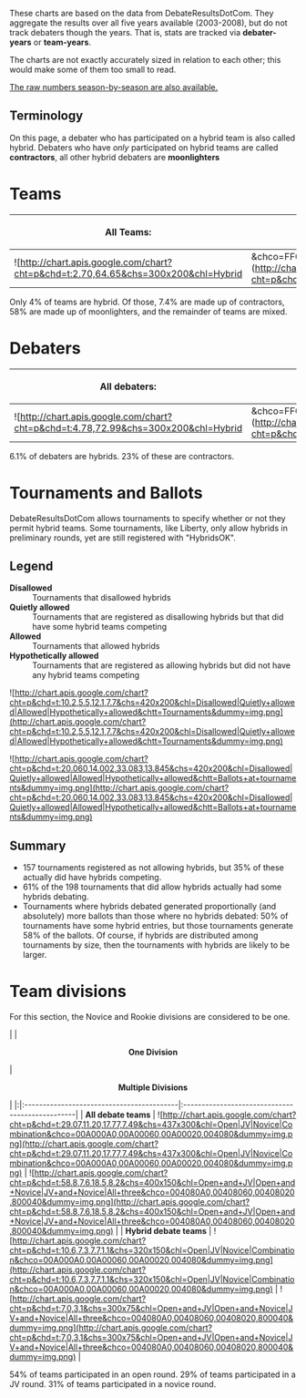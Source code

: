 These charts are based on the data from DebateResultsDotCom. They aggregate the results over all five years available (2003-2008), but do not track debaters though the years. That is, stats are tracked via **debater-years** or **team-years**.

The charts are not exactly accurately sized in relation to each other; this would make some of them too small to read.

[The raw numbers season-by-season are also available.](http://code.google.com/p/anumbersgame/source/browse/trunk/tests/hybrids/)

## Terminology ##

On this page, a debater who has participated on a hybrid team is also called hybrid. Debaters who have _only_ participated on hybrid teams are called **contractors**, all other hybrid debaters are **moonlighters**

# Teams #

| <p align='center'>All Teams:</p>| <p align='center'><b>Hybrid teams:</b></p> |
|:--------------------------------|:-------------------------------------------|
| ![http://chart.apis.google.com/chart?cht=p&chd=t:2.70,64.65&chs=300x200&chl=Hybrid|&chco=FF0000,0000FFA0&dummy=img.png](http://chart.apis.google.com/chart?cht=p&chd=t:2.70,64.65&chs=300x200&chl=Hybrid|&chco=FF0000,0000FFA0&dummy=img.png) | ![http://chart.apis.google.com/chart?cht=p&chd=t:2.0,9.3,15.7&chs=300x100&chl=All+contractor|Mixed|All+moonlighter&chco=FF0000A0&dummy=img.png](http://chart.apis.google.com/chart?cht=p&chd=t:2.0,9.3,15.7&chs=300x100&chl=All+contractor|Mixed|All+moonlighter&chco=FF0000A0&dummy=img.png) |

Only 4% of teams are hybrid. Of those, 7.4% are made up of contractors, 58% are made up of moonlighters, and the remainder of teams are mixed.

# Debaters #

| <p align='center'>All debaters:</p>| <p align='center'>Hybrid debaters:</p>|
|:-----------------------------------|:--------------------------------------|
| ![http://chart.apis.google.com/chart?cht=p&chd=t:4.78,72.99&chs=300x200&chl=Hybrid|&chco=FF0000,0000FFA0&dummy=img.png](http://chart.apis.google.com/chart?cht=p&chd=t:4.78,72.99&chs=300x200&chl=Hybrid|&chco=FF0000,0000FFA0&dummy=img.png) | ![http://chart.apis.google.com/chart?cht=p&chd=t:11.1,36.7&chs=300x100&chl=Contractors|Moonlighters&chco=FF0000A0&dummy=img.png](http://chart.apis.google.com/chart?cht=p&chd=t:11.1,36.7&chs=300x100&chl=Contractors|Moonlighters&chco=FF0000A0&dummy=img.png) |

6.1% of debaters are hybrids. 23% of these are contractors.

# Tournaments and Ballots #

DebateResultsDotCom allows tournaments to specify whether or not they permit hybrid teams. Some tournaments, like Liberty, only allow hybrids in preliminary rounds, yet are still registered with "HybridsOK".

## Legend ##

<dl>
<dt><b>Disallowed</b></dt>
<dd>Tournaments that disallowed hybrids</dd>
<dt><b>Quietly allowed</b></dt>
<dd>Tournaments that are registered as disallowing hybrids but that did have some hybrid teams competing</dd>
<dt><b>Allowed</b></dt>
<dd>Tournaments that allowed hybrids</dd>
<dt><b>Hypothetically allowed</b></dt>
<dd>Tournaments that are registered as allowing hybrids but did not have any hybrid teams competing</dd>
</dl>

![http://chart.apis.google.com/chart?cht=p&chd=t:10.2,5.5,12.1,7.7&chs=420x200&chl=Disallowed|Quietly+allowed|Allowed|Hypothetically+allowed&chtt=Tournaments&dummy=img.png](http://chart.apis.google.com/chart?cht=p&chd=t:10.2,5.5,12.1,7.7&chs=420x200&chl=Disallowed|Quietly+allowed|Allowed|Hypothetically+allowed&chtt=Tournaments&dummy=img.png)

![http://chart.apis.google.com/chart?cht=p&chd=t:20.060,14.002,33.083,13.845&chs=420x200&chl=Disallowed|Quietly+allowed|Allowed|Hypothetically+allowed&chtt=Ballots+at+tournaments&dummy=img.png](http://chart.apis.google.com/chart?cht=p&chd=t:20.060,14.002,33.083,13.845&chs=420x200&chl=Disallowed|Quietly+allowed|Allowed|Hypothetically+allowed&chtt=Ballots+at+tournaments&dummy=img.png)

## Summary ##

  * 157 tournaments registered as not allowing hybrids, but 35% of these actually did have hybrids competing.
  * 61% of the 198 tournaments that did allow hybrids actually had some hybrids debating.
  * Tournaments where hybrids debated generated proportionally (and absolutely) more ballots than those where no hybrids debated: 50% of tournaments have some hybrid entries, but those tournaments generate 58% of the ballots. Of course, if hybrids are distributed among tournaments by size, then the tournaments with hybrids are likely to be larger.

# Team divisions #

For this section, the Novice and Rookie divisions are considered to be one.


| | <p align='center'><b>One Division</b></p> | <p align='center'><b>Multiple Divisions</b></p> |
|:|:------------------------------------------|:------------------------------------------------|
| **All debate teams** | ![http://chart.apis.google.com/chart?cht=p&chd=t:29.07,11.20,17.77,7.49&chs=437x300&chl=Open|JV|Novice|Combination&chco=00A000A0,00A00060,00A00020,004080&dummy=img.png](http://chart.apis.google.com/chart?cht=p&chd=t:29.07,11.20,17.77,7.49&chs=437x300&chl=Open|JV|Novice|Combination&chco=00A000A0,00A00060,00A00020,004080&dummy=img.png) | ![http://chart.apis.google.com/chart?cht=p&chd=t:58.8,7.6,18.5,8.2&chs=400x150&chl=Open+and+JV|Open+and+Novice|JV+and+Novice|All+three&chco=004080A0,00408060,00408020,800040&dummy=img.png](http://chart.apis.google.com/chart?cht=p&chd=t:58.8,7.6,18.5,8.2&chs=400x150&chl=Open+and+JV|Open+and+Novice|JV+and+Novice|All+three&chco=004080A0,00408060,00408020,800040&dummy=img.png) |
| **Hybrid debate teams** | ![http://chart.apis.google.com/chart?cht=p&chd=t:10.6,7.3,7.7,1.1&chs=320x150&chl=Open|JV|Novice|Combination&chco=00A000A0,00A00060,00A00020,004080&dummy=img.png](http://chart.apis.google.com/chart?cht=p&chd=t:10.6,7.3,7.7,1.1&chs=320x150&chl=Open|JV|Novice|Combination&chco=00A000A0,00A00060,00A00020,004080&dummy=img.png) | ![http://chart.apis.google.com/chart?cht=p&chd=t:7,0,3,1&chs=300x75&chl=Open+and+JV|Open+and+Novice|JV+and+Novice|All+three&chco=004080A0,00408060,00408020,800040&dummy=img.png](http://chart.apis.google.com/chart?cht=p&chd=t:7,0,3,1&chs=300x75&chl=Open+and+JV|Open+and+Novice|JV+and+Novice|All+three&chco=004080A0,00408060,00408020,800040&dummy=img.png) |

54% of teams participated in an open round. 29% of teams participated in a JV round. 31% of teams participated in a novice round.